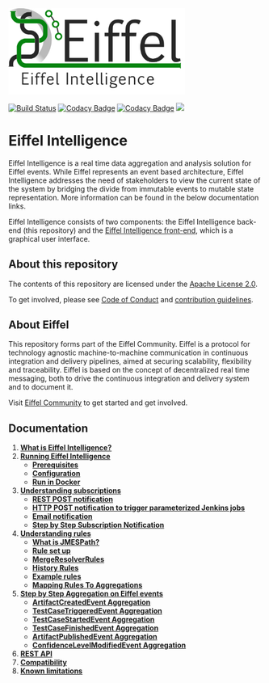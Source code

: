 <!---
   Copyright 2017-2018 Ericsson AB.
   For a full list of individual contributors, please see the commit history.

   Licensed under the Apache License, Version 2.0 (the "License");
   you may not use this file except in compliance with the License.
   You may obtain a copy of the License at

       http://www.apache.org/licenses/LICENSE-2.0

   Unless required by applicable law or agreed to in writing, software
   distributed under the License is distributed on an "AS IS" BASIS,
   WITHOUT WARRANTIES OR CONDITIONS OF ANY KIND, either express or implied.
   See the License for the specific language governing permissions and
   limitations under the License.
--->

<img src="./images/eiffel-intelligence-logo.png" alt="Eiffel Intelligence" width="350"/>

[![Build Status](https://travis-ci.org/eiffel-community/eiffel-intelligence.svg?branch=master)](https://travis-ci.org/eiffel-community/eiffel-intelligence)
[![Codacy Badge](https://api.codacy.com/project/badge/Grade/8600a861b2aa4770901d12a45ace3535)](https://www.codacy.com/app/eiffel-intelligence-maintainers/eiffel-intelligence?utm_source=github.com&amp;utm_medium=referral&amp;utm_content=eiffel-community/eiffel-intelligence&amp;utm_campaign=Badge_Grade)
[![Codacy Badge](https://api.codacy.com/project/badge/Coverage/8600a861b2aa4770901d12a45ace3535)](https://www.codacy.com/app/eiffel-intelligence-maintainers/eiffel-intelligence?utm_source=github.com&utm_medium=referral&utm_content=eiffel-community/eiffel-intelligence&utm_campaign=Badge_Coverage)
[![](https://jitpack.io/v/eiffel-community/eiffel-intelligence.svg)](https://jitpack.io/#eiffel-community/eiffel-intelligence)

# Eiffel Intelligence
Eiffel Intelligence is a real time data aggregation and analysis solution
for Eiffel events. While Eiffel represents an event based architecture,
Eiffel Intelligence addresses the need of stakeholders to view the current
state of the system by bridging the divide from immutable events to mutable
state representation. More information can be found in the below documentation links.

Eiffel Intelligence consists of two components: the Eiffel Intelligence
back-end (this repository) and the [Eiffel Intelligence front-end](https://github.com/eiffel-community/eiffel-intelligence-frontend),
which is a graphical user interface.

## About this repository
The contents of this repository are licensed under the [Apache License 2.0](./LICENSE).

To get involved, please see [Code of Conduct](./CODE_OF_CONDUCT.md) and [contribution guidelines](./CONTRIBUTING.md).

## About Eiffel
This repository forms part of the Eiffel Community. Eiffel is a protocol for technology agnostic machine-to-machine communication in continuous integration and delivery pipelines, aimed at securing scalability, flexibility and traceability. Eiffel is based on the concept of decentralized real time messaging, both to drive the continuous integration and delivery system and to document it.

Visit [Eiffel Community](https://eiffel-community.github.io) to get started and get involved.

## Documentation

1. [**What is Eiffel Intelligence?**](wiki/index.md)
2. [**Running Eiffel Intelligence**](wiki/running-eiffel-intelligence.md)
   - [**Prerequisites**](wiki/running-eiffel-intelligence.md#Prerequisites)
   - [**Configuration**](wiki/configuration.md)
   - [**Run in Docker**](wiki/docker.md)
3. [**Understanding subscriptions**](wiki/subscriptions.md)
   - [**REST POST notification**](wiki/subscription-with-REST-POST-notification.md)
   - [**HTTP POST notification to trigger parameterized Jenkins jobs**](wiki/triggering-jenkins-jobs.md)
   - [**Email notification**](wiki/subscription-with-email-notification.md)
   - [**Step by Step Subscription Notification**](wiki/step-by-step-subscription-notification.md)
4. [**Understanding rules**](wiki/rules.md)
   - [**What is JMESPath?**](wiki/rules.md#What-is-JMESPath?)
   - [**Rule set up**](wiki/rules.md#Rule-set-up)
   - [**MergeResolverRules**](wiki/merge-resolver-rules.md)
   - [**History Rules**](wiki/history-rules.md)
   - [**Example rules**](wiki/example-rules.md)
   - [**Mapping Rules To Aggregations**](wiki/mapping-rules-to-aggregations.md)
5. [**Step by Step Aggregation on Eiffel events**](wiki/step-by-step-aggregation.md)
   - [**ArtifactCreatedEvent Aggregation**](wiki/artifact-created-event-aggregation.md)
   - [**TestCaseTriggeredEvent Aggregation**](wiki/test-case-triggered-event-aggregation.md)
   - [**TestCaseStartedEvent Aggregation**](wiki/test-case-started-event-aggregation.md)
   - [**TestCaseFinishedEvent Aggregation**](wiki/test-case-finished-event-aggregation.md)
   - [**ArtifactPublishedEvent Aggregation**](wiki/artifact-published-event-aggregation.md)
   - [**ConfidenceLevelModifiedEvent Aggregation**](wiki/confidence-level-modified-event-aggregation.md)
6. [**REST API**](wiki/REST-API.md)
7. [**Compatibility**](wiki/compatibility.md)
8. [**Known limitations**](wiki/known-limitations.md)
